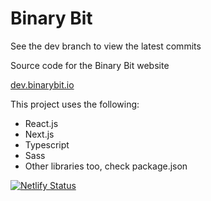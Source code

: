 # Binary Bit
See the dev branch to view the latest commits

Source code for the Binary Bit website

[dev.binarybit.io](https://www.dev.binarybit.io)

This project uses the following:
- React.js
- Next.js
- Typescript
- Sass
- Other libraries too, check package.json

[![Netlify Status](https://api.netlify.com/api/v1/badges/d0b150b3-00ab-4c83-a288-6f24076de9ea/deploy-status)](https://app.netlify.com/sites/binarybit-dev/deploys)
